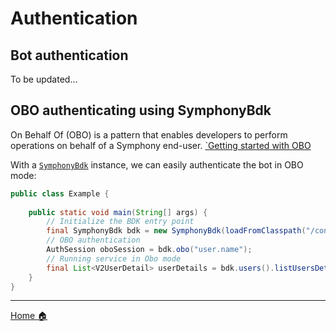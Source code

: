 # Authentication

## Bot authentication

To be updated...

## OBO authenticating using SymphonyBdk

On Behalf Of (OBO) is a pattern that enables developers to perform operations on behalf of a Symphony end-user. [`Getting started with OBO](https://developers.symphony.com/restapi/docs/get-started-with-obo)

With a [`SymphonyBdk`](../symphony-bdk-core/src/main/java/com/symphony/bdk/core/SymphonyBdk.java) instance, we can easily authenticate the bot in OBO mode:

```java
public class Example {
    
    public static void main(String[] args) {
        // Initialize the BDK entry point
        final SymphonyBdk bdk = new SymphonyBdk(loadFromClasspath("/config.yaml"));
        // OBO authentication
        AuthSession oboSession = bdk.obo("user.name");
        // Running service in Obo mode
        final List<V2UserDetail> userDetails = bdk.users().listUsersDetail(new UserFilter(), oboSession);
    }
}

```

----
[Home :house:](./index.md)
